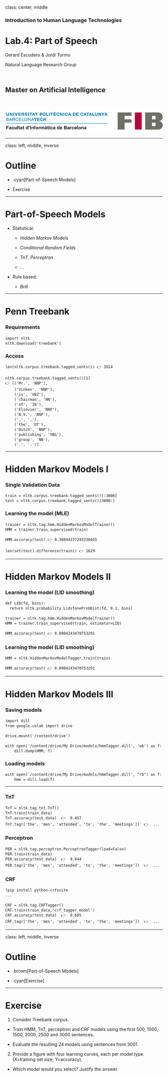class: center, middle

### Introduction to Human Language Technologies

# Lab.4: Part of Speech

Gerard Escudero & Jordi Turmo

Natural Language Research Group

<br>

## Master on Artificial Intelligence

<br>

![:scale 75%](fib.png)

---
class: left, middle, inverse

# Outline

* .cyan[Part-of-Speech Models]

* Exercise

---

# Part-of-Speech Models

- Statistical: <br>

  - *Hidden Markov Models*

  - *Conditional Random Fields*

  - *TnT*, *Perceptron*

  - ...

- Rule based: 

  - *Brill*

---

# Penn Treebank

### Requirements

```
import nltk
nltk.download('treebank')
```

### Access

```
len(nltk.corpus.treebank.tagged_sents()) 👉 3914

nltk.corpus.treebank.tagged_sents()[1]
👉 [('Mr.', 'NNP'),
    ('Vinken', 'NNP'),
    ('is', 'VBZ'),
    ('chairman', 'NN'),
    ('of', 'IN'),
    ('Elsevier', 'NNP'),
    ('N.V.', 'NNP'),
    (',', ','),
    ('the', 'DT'),
    ('Dutch', 'NNP'),
    ('publishing', 'VBG'),
    ('group', 'NN'),
    ('.', '.')]
```

---

# Hidden Markov Models I

### Single Validation Data

```
train = nltk.corpus.treebank.tagged_sents()[:3000]
test = nltk.corpus.treebank.tagged_sents()[3000:]
```

### Learning the model (MLE)

```
trainer = nltk.tag.hmm.HiddenMarkovModelTrainer()
HMM = trainer.train_supervised(train)

HMM.accuracy(test) 👉 0.36844377293330455

len(set(test).difference(train)) 👉 1629
```

---

# Hidden Markov Models II

### Learning the model (LID smoothing)

```
def LID(fd, bins):
  return nltk.probability.LidstoneProbDist(fd, 0.1, bins)

trainer = nltk.tag.hmm.HiddenMarkovModelTrainer()
HMM = trainer.train_supervised(train, estimator=LID)

HMM.accuracy(test) 👉 0.8984243470753291

```

### Learning the  model (LID smoothing)

```
HMM = nltk.HiddenMarkovModelTagger.train(train)

HMM.accuracy(test) 👉 0.8984243470753291

```

---

# Hidden Markov Models III

### Saving models

```
import dill
from google.colab import drive

drive.mount('/content/drive')

with open('/content/drive/My Drive/models/hmmTagger.dill', 'wb') as f:
    dill.dump(HMM, f)
```

### Loading models

```
with open('/content/drive/My Drive/models/hmmTagger.dill', "rb") as f:
    hmm = dill.load(f)
```

---

### TnT

```
TnT = nltk.tag.tnt.TnT()
TnT.train(train_data)
TnT.accuracy(test_data)  👉  0.457
TnT.tag(['the', 'men', 'attended', 'to', 'the', 'meetings'])  👉  ...
```

### Perceptron

```
PER = nltk.tag.perceptron.PerceptronTagger(load=False)
PER.train(train_data)
PER.accuracy(test_data)  👉  0.644
PER.tag(['the', 'men', 'attended', 'to', 'the', 'meetings'])  👉  ...
```

### CRF

```
!pip install python-crfsuite
...

CRF = nltk.tag.CRFTagger()
CRF.train(train_data,'crf_tagger_model')
CRF.accuracy(test_data)  👉  0.685
CRF.tag(['the', 'men', 'attended', 'to', 'the', 'meetings'])  👉  ...
```

---
class: left, middle, inverse

# Outline

* .brown[Part-of-Speech Models]

* .cyan[Exercise]

---

# Exercise

1. Consider Treebank corpus. 

  * Train HMM, TnT, perceptron and
CRF models using the first 500, 1000, 1500, 2000, 2500 and
3000 sentences. 

  * Evaluate the resulting 24 models using
sentences from 3001.

2. Provide a figure with four learning curves, each per model type
(X=training set size; Y=accuracy). 

  * Which model would you select? Justify the answer.


